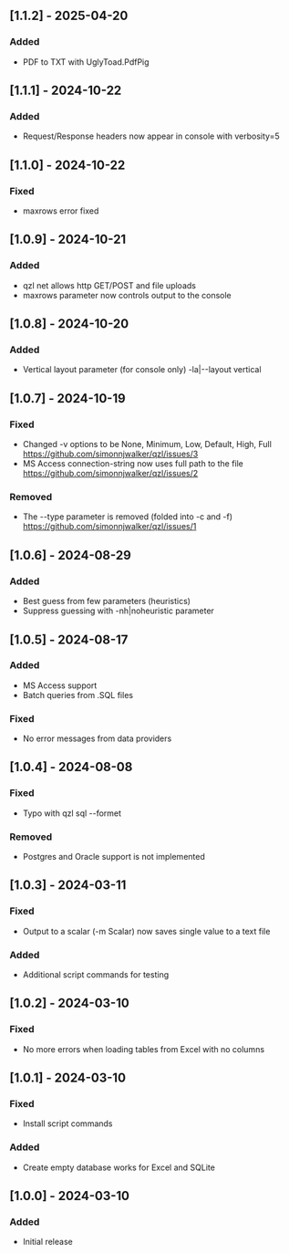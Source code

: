 ## [1.1.2] - 2025-04-20
### Added
- PDF to TXT with UglyToad.PdfPig

## [1.1.1] - 2024-10-22
### Added
- Request/Response headers now appear in console with verbosity=5

## [1.1.0] - 2024-10-22
### Fixed
- maxrows error fixed

## [1.0.9] - 2024-10-21
### Added
- qzl net allows http GET/POST and file uploads
- maxrows parameter now controls output to the console

## [1.0.8] - 2024-10-20
### Added
- Vertical layout parameter (for console only) -la|--layout vertical

## [1.0.7] - 2024-10-19
### Fixed
- Changed -v options to be None, Minimum, Low, Default, High, Full
https://github.com/simonnjwalker/qzl/issues/3
- MS Access connection-string now uses full path to the file
https://github.com/simonnjwalker/qzl/issues/2

### Removed
- The --type parameter is removed (folded into -c and -f)
https://github.com/simonnjwalker/qzl/issues/1

## [1.0.6] - 2024-08-29
### Added
- Best guess from few parameters (heuristics) 
- Suppress guessing with -nh|noheuristic parameter

## [1.0.5] - 2024-08-17
### Added
- MS Access support
- Batch queries from .SQL files

### Fixed
- No error messages from data providers

## [1.0.4] - 2024-08-08
### Fixed
- Typo with qzl sql --formet 

### Removed
- Postgres and Oracle support is not implemented

## [1.0.3] - 2024-03-11
### Fixed
- Output to a scalar (-m Scalar) now saves single value to a text file

### Added
- Additional script commands for testing

## [1.0.2] - 2024-03-10
### Fixed
- No more errors when loading tables from Excel with no columns

## [1.0.1] - 2024-03-10
### Fixed
- Install script commands

### Added
- Create empty database works for Excel and SQLite

## [1.0.0] - 2024-03-10
### Added
- Initial release